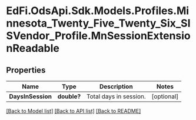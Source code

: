 # EdFi.OdsApi.Sdk.Models.Profiles.Minnesota_Twenty_Five_Twenty_Six_SISVendor_Profile.MnSessionExtensionReadable

## Properties

Name | Type | Description | Notes
------------ | ------------- | ------------- | -------------
**DaysInSession** | **double?** | Total days in session. | [optional] 

[[Back to Model list]](../README.md#documentation-for-models) [[Back to API list]](../README.md#documentation-for-api-endpoints) [[Back to README]](../README.md)

